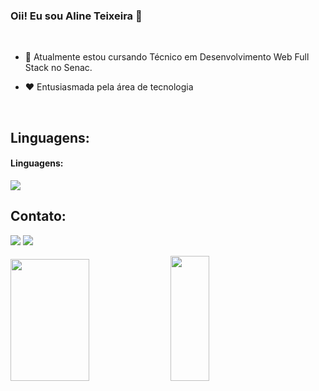 ### Oii! Eu sou Aline Teixeira 👋
<br>

- 🌱 Atualmente estou cursando Técnico em Desenvolvimento Web Full Stack no Senac.

- ❤️ Entusiasmada pela área de tecnologia

  <br>



## Linguagens:

<h4 >
Linguagens:
</h4>

 <p>    
  <a href="https://skillicons.dev">
    <img src="https://skillicons.dev/icons?i=html,css,js" />
  </a>
</p>



## Contato:

<div> 

<a href = "mailto:alinemachadoteixeira@gmail.com
"> <img src="https://img.shields.io/badge/-Gmail-%23333?style=for-the-badge&logo=gmail&logoColor=white" target="_blank"></a>
<a href="https://www.linkedin.com/in/alinemachadoteixeira/" target="_blank"><img src="https://img.shields.io/badge/-LinkedIn-%230077B5?style=for-the-badge&logo=linkedin&logoColor=white"  target="_blank"></a> 

<div>
  <img width="50%" height="195px" src="https://awesome-github-stats.azurewebsites.net/user-stats/AlineMachadoTeixeira?cardType=level&theme=github-dark&preferLogin=false&Border=4D89D5&Background=0D1117&Ring=4D89D5&Title=4D89D5)]https://git.io/awesome-stats-card" />   
  <img width="35%" height="200px" src="https://github-readme-stats.vercel.app/api/top-langs/?username=AlineMachadoTeixeira&layout=compact&hide_border=false&border_color=4b89d5&title_color=4b89d5&text_color=FFFFFF&bg_color=0d1117" />
</div>






